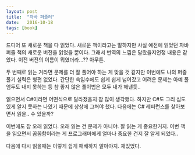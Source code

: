 ```yaml
---
layout: post
title:  "자바 퍼즐러"
date:   2016-10-18
tags: [book]
---
```


드디어 또 새로운 책을 다 읽었다. 새로운 책이라고는 말하지만 사실 예전에 읽었던 자바 퍼즐 책의 새로운 버전을 읽었을 뿐이다. 그래서 번역의 느낌은 달랐을지언정 내용은 같았다. 이전 버전의 이름이 뭐였더라...?? 아무튼.

  두 번째로 읽는 거라면 문제를 더 잘 풀어야 하는 게 맞을 것 같지만 이번에도 나의 퍼즐 풀기 실력은 형편 없었다. 간단한 속임수에도 쉽게 쉽게 넘어갔고 어려운 문제는 아예 풀 엄두도 내지 못하는 등 참 좋지 않은 풀이법은 모두 내가 해낸듯.. 

  읽으면서 C#이라면 어떤식으로 달라졌을지 참 많이 생각했다. 하지만 C#도 그리 심도 있게 알지 못하는 나였기 때문에 상상에 그쳐야 했다. 다음에는 C# 레퍼런스를 찾아보면서 읽을.. 수 있을까? 

  이번에도 참 오래 읽었다. 오래 읽는 건 문제가 아니야. 잘 읽는 게 중요한거지. 이번 책을 읽으면서 꼼꼼함이라는 게 프로그래머에게 얼마나 중요한 건지 잘 알게 되었다.. 

  다음에 다시 읽을때는 이렇게 쉽게 패배하지 말아야지. 재밌었다.